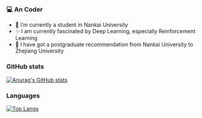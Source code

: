### 💻 An Coder

- 🔭 I’m currently a student in Nankai University
- ✨ I am currently fascinated by Deep Learning, especially Reinforcement Learning
- 📕 I have got a postgraduate recommendation from Nankai University to Zhejiang University

### GitHub stats

[![Anurag's GitHub stats](https://github-readme-stats.vercel.app/api?username=Starlight0798&show_icons=true&theme=graywhite&count_private=true&repo=github-readme-stats&bg_color=0,B3FDD0,ABD4D4,A4B9D9,9B7DE2&hide_border=true)](https://github.com/anuraghazra/github-readme-stats)

### Languages

[![Top Langs](https://github-readme-stats.vercel.app/api/top-langs/?username=Starlight0798&theme=graywhite&bg_color=0,B3FDD0,ABD4D4,A4B9D9,9B7DE2&hide_border=true&hide=VHDL,Verilog,C++&layout=compact&langs_count=6&card_width=350)](https://github.com/anuraghazra/github-readme-stats)



